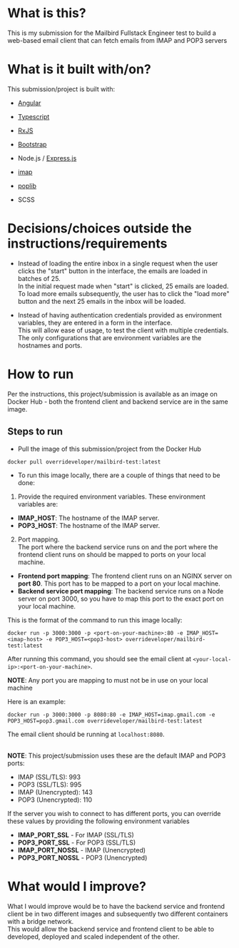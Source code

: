 # What is this?
This is my submission for the Mailbird Fullstack Engineer test to build a web-based email client that can fetch emails from IMAP and POP3 servers

# What is it built with/on?
This submission/project is built with:
- [Angular](https://www.npmjs.com/package/@angular/cli)
- [Typescript](https://www.npmjs.com/package/typescript)
- [RxJS](https://www.npmjs.com/package/rxjs)
- [Bootstrap](https://www.npmjs.com/package/bootstrap)

- Node.js / [Express.js](https://www.npmjs.com/package/express)
- [imap](https://www.npmjs.com/package/imap)
- [poplib](https://www.npmjs.com/package/poplib)

- SCSS

# Decisions/choices outside the instructions/requirements
- Instead of loading the entire inbox in a single request when the user clicks the "start" button in the interface, the emails are loaded in batches of 25.<br>
In the initial request made when "start" is clicked, 25 emails are loaded. To load more emails subsequently, the user has to click the "load more" button and the 
next 25 emails in the inbox will be loaded.

- Instead of having authentication credentials provided as environment variables, they are entered in a form in the interface.<br>
This will allow ease of usage, to test the client with multiple credentials. The only configurations that are environment variables are the hostnames and ports.

# How to run
Per the instructions, this project/submission is available as an image on Docker Hub - both the frontend client and backend service are in the same image.

## Steps to run
- Pull the image of this submission/project from the Docker Hub
```
docker pull overrideveloper/mailbird-test:latest
```
- To run this image locally, there are a couple of things that need to be done:
1. Provide the required environment variables. These environment variables are:
- **IMAP_HOST**: The hostname of the IMAP server.
- **POP3_HOST**: The hostname of the IMAP server.

2. Port mapping.<br> The port where the backend service runs on and the port where the frontend client runs on should be mapped to ports on your local machine.<br>
- **Frontend port mapping**: The frontend client runs on an NGINX server on **port 80**. This port has to be mapped to a port on your local machine.
- **Backend service port mapping**: The backend service runs on a Node server on port 3000, so you have to map this port to the exact port on your local machine.

This is the format of the command to run this image locally:
```
docker run -p 3000:3000 -p <port-on-your-machine>:80 -e IMAP_HOST=<imap-host> -e POP3_HOST=<pop3-host> overrideveloper/mailbird-test:latest
```

After running this command, you should see the email client at `<your-local-ip>:<port-on-your-machine>`.

**NOTE**: Any port you are mapping to must not be in use on your local machine

Here is an example:
```
docker run -p 3000:3000 -p 8080:80 -e IMAP_HOST=imap.gmail.com -e POP3_HOST=pop3.gmail.com overrideveloper/mailbird-test:latest
```
The email client should be running at `localhost:8080`.<br><br>


**NOTE**: This project/submission uses these are the default IMAP and POP3 ports:
- IMAP (SSL/TLS): 993
- POP3 (SSL/TLS): 995
- IMAP (Unencrypted): 143
- POP3 (Unencrypted): 110

If the server you wish to connect to has different ports, you can override these values by providing the following environment variables
- **IMAP_PORT_SSL** - For IMAP (SSL/TLS)
- **POP3_PORT_SSL** - For POP3 (SSL/TLS)
- **IMAP_PORT_NOSSL** - IMAP (Unencrypted)
- **POP3_PORT_NOSSL** - POP3 (Unencrypted)

# What would I improve?
What I would improve would be to have the backend service and frontend client be in two different images and subsequently two different containers with a bridge network.<br>
This would allow the backend service and frontend client to be able to developed, deployed and scaled independent of the other.
